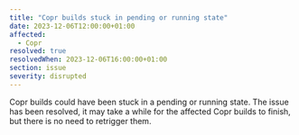 ```yaml
---
title: "Copr builds stuck in pending or running state"
date: 2023-12-06T12:00:00+01:00
affected:
  - Copr
resolved: true
resolvedWhen: 2023-12-06T16:00:00+01:00
section: issue
severity: disrupted
---
```


Copr builds could have been stuck in a pending or running state.
The issue has been resolved, it may take a while for the affected Copr builds to finish,
but there is no need to retrigger them.
